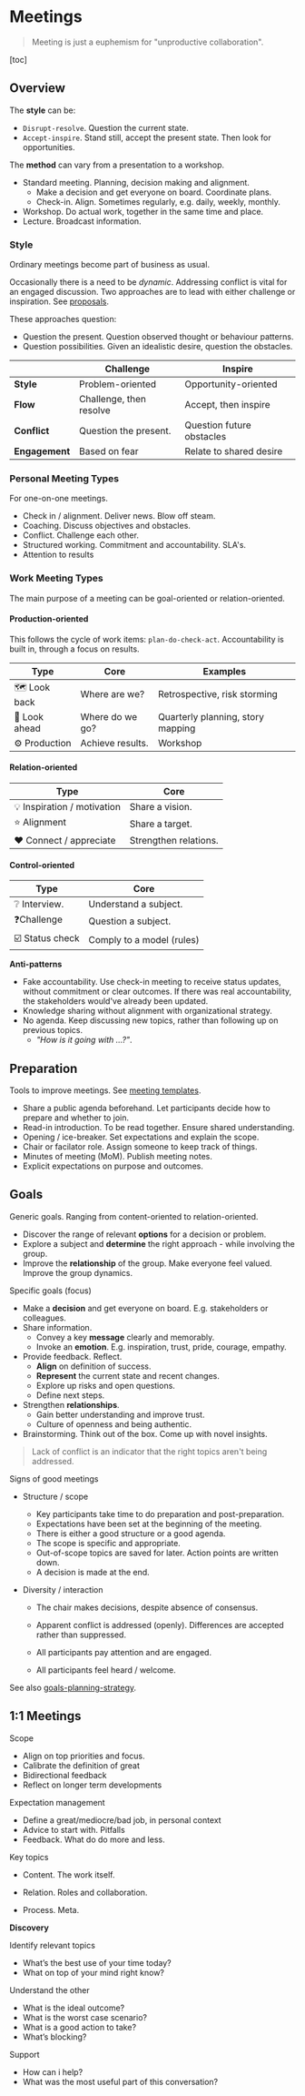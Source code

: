 # Meetings

> Meeting is just a euphemism for "unproductive collaboration".

[toc]

## Overview

The **style** can be:

- `Disrupt-resolve`. Question the current state.
- `Accept-inspire`. Stand still, accept the present state. Then look for opportunities.



The **method** can vary from a presentation to a workshop.

- Standard meeting. Planning, decision making and alignment.
  - Make a decision and get everyone on board. Coordinate plans.
  - Check-in. Align. Sometimes regularly, e.g. daily, weekly, monthly.
- Workshop. Do actual work, together in the same time and place.
- Lecture. Broadcast information.



### Style

Ordinary meetings become part of business as usual.

Occasionally there is a need to be *dynamic*. Addressing conflict is vital for an engaged discussion. Two approaches are to lead with either challenge or inspiration. See [proposals](proposals.md).

These approaches question:

- Question the present. Question observed thought or behaviour patterns.
- Question possibilities. Given an idealistic desire, question the obstacles.

|                | Challenge               | Inspire                   |
| -------------- | ----------------------- | ------------------------- |
| **Style**      | Problem-oriented        | Opportunity-oriented      |
| **Flow**       | Challenge, then resolve | Accept, then inspire      |
| **Conflict**   | Question the present.   | Question future obstacles |
| **Engagement** | Based on fear           | Relate to shared desire   |



### Personal Meeting Types

For one-on-one meetings.

- Check in / alignment. Deliver news. Blow off steam.
- Coaching. Discuss objectives and obstacles.
- Conflict. Challenge each other.
- Structured working. Commitment and accountability. SLA's.
- Attention to results



### Work Meeting Types

The main purpose of a meeting can be goal-oriented or relation-oriented.

#### Production-oriented

This follows the cycle of work items: `plan-do-check-act`. Accountability is built in, through a focus on results.

| Type         | Core             | Examples                          |
| ------------ | ---------------- | --------------------------------- |
| 🗺️ Look back  | Where are we?    | Retrospective, risk storming      |
| 🧭 Look ahead | Where do we go?  | Quarterly planning, story mapping |
| ⚙️ Production | Achieve results. | Workshop                          |

#### Relation-oriented

| Type                       | Core                  |
| -------------------------- | --------------------- |
| 💡 Inspiration / motivation | Share a vision.       |
| ⭐ Alignment                | Share a target.       |
| ❤️ Connect / appreciate     | Strengthen relations. |

#### Control-oriented

| Type           | Core                      |
| -------------- | ------------------------- |
| ❔ Interview.   | Understand a subject.     |
| ❓Challenge     | Question a subject.       |
| ☑️ Status check | Comply to a model (rules) |



**Anti-patterns**

- Fake accountability. Use check-in meeting to receive status updates, without commitment or clear outcomes. If there was real accountability, the stakeholders would've already been updated.
- Knowledge sharing without alignment with organizational strategy.
- No agenda. Keep discussing new topics, rather than following up on previous topics.
  - *"How is it going with ...?"*. 




## Preparation

Tools to improve meetings. See [meeting templates](meeting-templates.md).

- Share a public agenda beforehand. Let participants decide how to prepare and whether to join.
- Read-in introduction. To be read together. Ensure shared understanding.
- Opening / ice-breaker. Set expectations and explain the scope.
- Chair or facilator role. Assign someone to keep track of things.
- Minutes of meeting (MoM). Publish meeting notes.
- Explicit expectations on purpose and outcomes.



## Goals

Generic goals. Ranging from content-oriented to relation-oriented.

- Discover the range of relevant **options** for a decision or problem.
- Explore a subject and **determine** the right approach - while involving the group.
- Improve the **relationship** of the group. Make everyone feel valued. Improve the group dynamics.

Specific goals (focus)

- Make a **decision** and get everyone on board. E.g. stakeholders or colleagues.
- Share information.
  - Convey a key **message** clearly and memorably.
  - Invoke an **emotion**. E.g. inspiration, trust, pride, courage, empathy.
- Provide feedback. Reflect.
  - **Align** on definition of success.
  - **Represent** the current state and recent changes.
  - Explore up risks and open questions.
  - Define next steps.
- Strengthen **relationships**.
  - Gain better understanding and improve trust.
  - Culture of openness and being authentic.
- Brainstorming. Think out of the box. Come up with novel insights.

> Lack of conflict is an indicator that the right topics aren't being addressed.

Signs of good meetings

- Structure / scope

  - Key participants take time to do preparation and post-preparation.
  - Expectations have been set at the beginning of the meeting.
  - There is either a good structure or a good agenda.
  - The scope is specific and appropriate.
  - Out-of-scope topics are saved for later. Action points are written down.
  - A decision is made at the end.

- Diversity / interaction

  - The chair makes decisions, despite absence of consensus.
  - Apparent conflict is addressed (openly). Differences are accepted rather than suppressed.

  - All participants pay attention and are engaged.

  - All participants feel heard / welcome.

See also [goals-planning-strategy](../management/goals-planning-strategy.md#Meetings).



## 1:1 Meetings

Scope

- Align on top priorities and focus.
- Calibrate the definition of great
- Bidirectional feedback
- Reflect on longer term developments

Expectation management

- Define a great/mediocre/bad job, in personal context
- Advice to start with. Pitfalls
- Feedback. What do do more and less.

Key topics

- Content. The work itself.

- Relation. Roles and collaboration.

- Process. Meta.

**Discovery**

Identify relevant topics

- What’s the best use of your time today?
- What on top of your mind right know?

Understand the other

- What is the ideal outcome?
- What is the worst case scenario?
- What is a good action to take?
- What’s blocking?

Support

- How can i help?
- What was the most useful part of this conversation?

